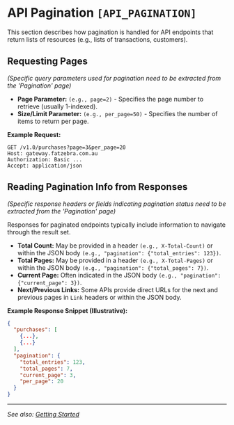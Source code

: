 # API Pagination `[API_PAGINATION]`

This section describes how pagination is handled for API endpoints that return lists of resources (e.g., lists of transactions, customers).

## Requesting Pages

_(Specific query parameters used for pagination need to be extracted from the 'Pagination' page)_

- **Page Parameter:** `(e.g., page=2)` - Specifies the page number to retrieve (usually 1-indexed).
- **Size/Limit Parameter:** `(e.g., per_page=50)` - Specifies the number of items to return per page.

**Example Request:**

```
GET /v1.0/purchases?page=3&per_page=20
Host: gateway.fatzebra.com.au
Authorization: Basic ...
Accept: application/json
```

## Reading Pagination Info from Responses

_(Specific response headers or fields indicating pagination status need to be extracted from the 'Pagination' page)_

Responses for paginated endpoints typically include information to navigate through the result set.

- **Total Count:** May be provided in a header `(e.g., X-Total-Count)` or within the JSON body `(e.g., "pagination": {"total_entries": 123})`.
- **Total Pages:** May be provided in a header `(e.g., X-Total-Pages)` or within the JSON body `(e.g., "pagination": {"total_pages": 7})`.
- **Current Page:** Often indicated in the JSON body `(e.g., "pagination": {"current_page": 3})`.
- **Next/Previous Links:** Some APIs provide direct URLs for the next and previous pages in `Link` headers or within the JSON body.

**Example Response Snippet (Illustrative):**

```json
{
  "purchases": [
    {...},
    {...}
  ],
  "pagination": {
    "total_entries": 123,
    "total_pages": 7,
    "current_page": 3,
    "per_page": 20
  }
}
```

---

_See also: [Getting Started](./getting-started.md)_
